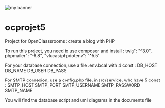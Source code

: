 <img src="https://img.shields.io/badge/php-8.1.10-blue" alt="my banner">

# ocprojet5
Project for OpenClasssrooms : create a blog with PHP

To run this project, you need to use composer, and install :
twig": "^3.0",
phpmailer": "^6.8",
"vlucas/phpdotenv": "^5.5"

For your database connection, use a file .env.local with 4 const : 
DB_HOST
DB_NAME
DB_USER
DB_PASS

For SMTP connexion, use a config.php file, in src/service, who have 5 const : 
SMTP_HOST
SMTP_PORT
SMTP_USERNAME
SMTP_PASSWORD
SMTP_NAME

You will find the database script and uml diagrams in the documents file
